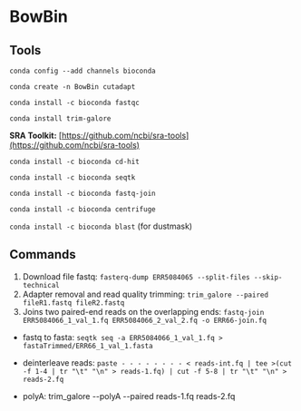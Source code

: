 # BowBin

## Tools
`conda config --add channels bioconda`

`conda create -n BowBin cutadapt`

`conda install -c bioconda fastqc`

`conda install trim-galore`

**SRA Toolkit:** [https://github.com/ncbi/sra-tools](https://github.com/ncbi/sra-tools)

`conda install -c bioconda cd-hit`

`conda install -c bioconda seqtk`

`conda install -c bioconda fastq-join`

`conda install -c bioconda centrifuge`

`conda install -c bioconda blast` (for dustmask)
## Commands
1. Download file fastq: `fasterq-dump ERR5084065 --split-files --skip-technical`
2. Adapter removal and read quality trimming: `trim_galore --paired fileR1.fastq fileR2.fastq`
3. Joins two paired-end reads on the overlapping ends: `fastq-join ERR5084066_1_val_1.fq ERR5084066_2_val_2.fq -o ERR66-join.fq` 

- fastq to fasta: `seqtk seq -a ERR5084066_1_val_1.fq > fastaTrimmed/ERR66_1_val_1.fasta`
- deinterleave reads:  `paste - - - - - - - - < reads-int.fq | tee >(cut -f 1-4 | tr "\t" "\n" > reads-1.fq) | cut -f 5-8 | tr "\t" "\n" > reads-2.fq`

- polyA: trim_galore --polyA --paired reads-1.fq reads-2.fq
